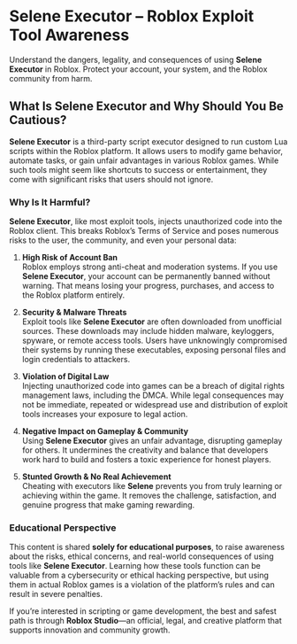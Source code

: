 # Selene Executor – Roblox Exploit Tool Awareness

Understand the dangers, legality, and consequences of using **Selene Executor** in Roblox. Protect your account, your system, and the Roblox community from harm.

## What Is Selene Executor and Why Should You Be Cautious?

**Selene Executor** is a third-party script executor designed to run custom Lua scripts within the Roblox platform. It allows users to modify game behavior, automate tasks, or gain unfair advantages in various Roblox games. While such tools might seem like shortcuts to success or entertainment, they come with significant risks that users should not ignore.

### Why Is It Harmful?

**Selene Executor**, like most exploit tools, injects unauthorized code into the Roblox client. This breaks Roblox’s Terms of Service and poses numerous risks to the user, the community, and even your personal data:

1. **High Risk of Account Ban**  
   Roblox employs strong anti-cheat and moderation systems. If you use **Selene Executor**, your account can be permanently banned without warning. That means losing your progress, purchases, and access to the Roblox platform entirely.

2. **Security & Malware Threats**  
   Exploit tools like **Selene Executor** are often downloaded from unofficial sources. These downloads may include hidden malware, keyloggers, spyware, or remote access tools. Users have unknowingly compromised their systems by running these executables, exposing personal files and login credentials to attackers.

3. **Violation of Digital Law**  
   Injecting unauthorized code into games can be a breach of digital rights management laws, including the DMCA. While legal consequences may not be immediate, repeated or widespread use and distribution of exploit tools increases your exposure to legal action.

4. **Negative Impact on Gameplay & Community**  
   Using **Selene Executor** gives an unfair advantage, disrupting gameplay for others. It undermines the creativity and balance that developers work hard to build and fosters a toxic experience for honest players.

5. **Stunted Growth & No Real Achievement**  
   Cheating with executors like **Selene** prevents you from truly learning or achieving within the game. It removes the challenge, satisfaction, and genuine progress that make gaming rewarding.

### Educational Perspective

This content is shared **solely for educational purposes**, to raise awareness about the risks, ethical concerns, and real-world consequences of using tools like **Selene Executor**. Learning how these tools function can be valuable from a cybersecurity or ethical hacking perspective, but using them in actual Roblox games is a violation of the platform’s rules and can result in severe penalties.

If you’re interested in scripting or game development, the best and safest path is through **Roblox Studio**—an official, legal, and creative platform that supports innovation and community growth.

